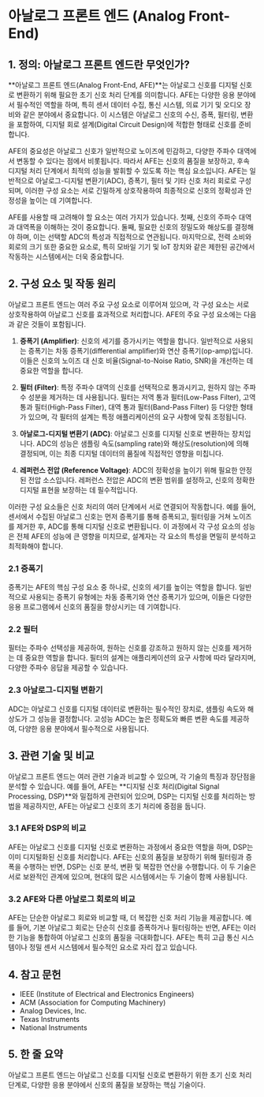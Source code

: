 # 아날로그 프론트 엔드 (Analog Front-End)

## 1. 정의: **아날로그 프론트 엔드**란 무엇인가?
**아날로그 프론트 엔드(Analog Front-End, AFE)**는 아날로그 신호를 디지털 신호로 변환하기 위해 필요한 초기 신호 처리 단계를 의미합니다. AFE는 다양한 응용 분야에서 필수적인 역할을 하며, 특히 센서 데이터 수집, 통신 시스템, 의료 기기 및 오디오 장비와 같은 분야에서 중요합니다. 이 시스템은 아날로그 신호의 수신, 증폭, 필터링, 변환을 포함하여, 디지털 회로 설계(Digital Circuit Design)에 적합한 형태로 신호를 준비합니다.

AFE의 중요성은 아날로그 신호가 일반적으로 노이즈에 민감하고, 다양한 주파수 대역에서 변동할 수 있다는 점에서 비롯됩니다. 따라서 AFE는 신호의 품질을 보장하고, 후속 디지털 처리 단계에서 최적의 성능을 발휘할 수 있도록 하는 핵심 요소입니다. AFE는 일반적으로 아날로그-디지털 변환기(ADC), 증폭기, 필터 및 기타 신호 처리 회로로 구성되며, 이러한 구성 요소는 서로 긴밀하게 상호작용하여 최종적으로 신호의 정확성과 안정성을 높이는 데 기여합니다.

AFE를 사용할 때 고려해야 할 요소는 여러 가지가 있습니다. 첫째, 신호의 주파수 대역과 대역폭을 이해하는 것이 중요합니다. 둘째, 필요한 신호의 정밀도와 해상도를 결정해야 하며, 이는 선택할 ADC의 특성과 직접적으로 연관됩니다. 마지막으로, 전력 소비와 회로의 크기 또한 중요한 요소로, 특히 모바일 기기 및 IoT 장치와 같은 제한된 공간에서 작동하는 시스템에서는 더욱 중요합니다.

## 2. 구성 요소 및 작동 원리
아날로그 프론트 엔드는 여러 주요 구성 요소로 이루어져 있으며, 각 구성 요소는 서로 상호작용하여 아날로그 신호를 효과적으로 처리합니다. AFE의 주요 구성 요소에는 다음과 같은 것들이 포함됩니다.

1. **증폭기 (Amplifier)**: 신호의 세기를 증가시키는 역할을 합니다. 일반적으로 사용되는 증폭기는 차동 증폭기(differential amplifier)와 연산 증폭기(op-amp)입니다. 이들은 신호의 노이즈 대 신호 비율(Signal-to-Noise Ratio, SNR)을 개선하는 데 중요한 역할을 합니다.

2. **필터 (Filter)**: 특정 주파수 대역의 신호를 선택적으로 통과시키고, 원하지 않는 주파수 성분을 제거하는 데 사용됩니다. 필터는 저역 통과 필터(Low-Pass Filter), 고역 통과 필터(High-Pass Filter), 대역 통과 필터(Band-Pass Filter) 등 다양한 형태가 있으며, 각 필터의 설계는 특정 애플리케이션의 요구 사항에 맞춰 조정됩니다.

3. **아날로그-디지털 변환기 (ADC)**: 아날로그 신호를 디지털 신호로 변환하는 장치입니다. ADC의 성능은 샘플링 속도(sampling rate)와 해상도(resolution)에 의해 결정되며, 이는 최종 디지털 데이터의 품질에 직접적인 영향을 미칩니다.

4. **레퍼런스 전압 (Reference Voltage)**: ADC의 정확성을 높이기 위해 필요한 안정된 전압 소스입니다. 레퍼런스 전압은 ADC의 변환 범위를 설정하고, 신호의 정확한 디지털 표현을 보장하는 데 필수적입니다.

이러한 구성 요소들은 신호 처리의 여러 단계에서 서로 연결되어 작동합니다. 예를 들어, 센서에서 수집된 아날로그 신호는 먼저 증폭기를 통해 증폭되고, 필터링을 거쳐 노이즈를 제거한 후, ADC를 통해 디지털 신호로 변환됩니다. 이 과정에서 각 구성 요소의 성능은 전체 AFE의 성능에 큰 영향을 미치므로, 설계자는 각 요소의 특성을 면밀히 분석하고 최적화해야 합니다.

### 2.1 증폭기
증폭기는 AFE의 핵심 구성 요소 중 하나로, 신호의 세기를 높이는 역할을 합니다. 일반적으로 사용되는 증폭기 유형에는 차동 증폭기와 연산 증폭기가 있으며, 이들은 다양한 응용 프로그램에서 신호의 품질을 향상시키는 데 기여합니다.

### 2.2 필터
필터는 주파수 선택성을 제공하여, 원하는 신호를 강조하고 원하지 않는 신호를 제거하는 데 중요한 역할을 합니다. 필터의 설계는 애플리케이션의 요구 사항에 따라 달라지며, 다양한 주파수 응답을 제공할 수 있습니다.

### 2.3 아날로그-디지털 변환기
ADC는 아날로그 신호를 디지털 데이터로 변환하는 필수적인 장치로, 샘플링 속도와 해상도가 그 성능을 결정합니다. 고성능 ADC는 높은 정확도와 빠른 변환 속도를 제공하여, 다양한 응용 분야에서 필수적으로 사용됩니다.

## 3. 관련 기술 및 비교
아날로그 프론트 엔드는 여러 관련 기술과 비교할 수 있으며, 각 기술의 특징과 장단점을 분석할 수 있습니다. 예를 들어, AFE는 **디지털 신호 처리(Digital Signal Processing, DSP)**와 밀접하게 관련되어 있으며, DSP는 디지털 신호를 처리하는 방법을 제공하지만, AFE는 아날로그 신호의 초기 처리에 중점을 둡니다.

### 3.1 AFE와 DSP의 비교
AFE는 아날로그 신호를 디지털 신호로 변환하는 과정에서 중요한 역할을 하며, DSP는 이미 디지털화된 신호를 처리합니다. AFE는 신호의 품질을 보장하기 위해 필터링과 증폭을 수행하는 반면, DSP는 신호 분석, 변환 및 복잡한 연산을 수행합니다. 이 두 기술은 서로 보완적인 관계에 있으며, 현대의 많은 시스템에서는 두 기술이 함께 사용됩니다.

### 3.2 AFE와 다른 아날로그 회로의 비교
AFE는 단순한 아날로그 회로와 비교할 때, 더 복잡한 신호 처리 기능을 제공합니다. 예를 들어, 기본 아날로그 회로는 단순히 신호를 증폭하거나 필터링하는 반면, AFE는 이러한 기능을 통합하여 아날로그 신호의 품질을 극대화합니다. AFE는 특히 고급 통신 시스템이나 정밀 센서 시스템에서 필수적인 요소로 자리 잡고 있습니다.

## 4. 참고 문헌
- IEEE (Institute of Electrical and Electronics Engineers)
- ACM (Association for Computing Machinery)
- Analog Devices, Inc.
- Texas Instruments
- National Instruments

## 5. 한 줄 요약
아날로그 프론트 엔드는 아날로그 신호를 디지털 신호로 변환하기 위한 초기 신호 처리 단계로, 다양한 응용 분야에서 신호의 품질을 보장하는 핵심 기술이다.